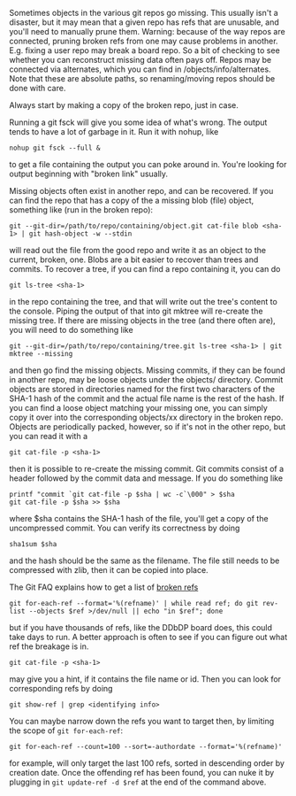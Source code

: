 Sometimes objects in the various git repos go missing. This usually isn't a disaster, but it may mean that a given repo has refs that are unusable, and you'll need to manually prune them. Warning: because of the way repos are connected, pruning broken refs from one may cause problems in another. E.g. fixing a user repo may break a board repo. So a bit of checking to see whether you can reconstruct missing data often pays off. Repos may be connected via alternates, which you can find in <repo>/objects/info/alternates. Note that these are absolute paths, so renaming/moving repos should be done with care.

Always start by making a copy of the broken repo, just in case.

Running a git fsck will give you some idea of what's wrong. The output tends to have a lot of garbage in it. Run it with nohup, like

    nohup git fsck --full & 

to get a file containing the output you can poke around in. You're looking for output beginning with "broken link" usually.

Missing objects often exist in another repo, and can be recovered. If you can find the repo that has a copy of the a missing blob (file) object, something like (run in the broken repo):

    git --git-dir=/path/to/repo/containing/object.git cat-file blob <sha-1> | git hash-object -w --stdin

will read out the file from the good repo and write it as an object to the current, broken, one. Blobs are a bit easier to recover than trees and commits. To recover a tree, if you can find a repo containing it, you can do 

    git ls-tree <sha-1>

in the repo containing the tree, and that will write out the tree's content to the console. Piping the output of that into git mktree will re-create the missing tree. If there are missing objects in the tree (and there often are), you will need to do something like

    git --git-dir=/path/to/repo/containing/tree.git ls-tree <sha-1> | git mktree --missing

and then go find the missing objects. Missing commits, if they can be found in another repo, may be loose objects under the objects/ directory. Commit objects are stored in directories named for the first two characters of the SHA-1 hash of the commit and the actual file name is the rest of the hash. If you can find a loose object matching your missing one, you can simply copy it over into the corresponding objects/xx directory in the broken repo. Objects are periodically packed, however, so if it's not in the other repo, but you can read it with a

    git cat-file -p <sha-1>

then it is possible to re-create the missing commit. Git commits consist of a header followed by the commit data and message. If you do something like 

    printf "commit `git cat-file -p $sha | wc -c`\000" > $sha
    git cat-file -p $sha >> $sha

where $sha contains the SHA-1 hash of the file, you'll get a copy of the uncompressed commit. You can verify its correctness by doing

    sha1sum $sha

and the hash should be the same as the filename. The file still needs to be compressed with zlib, then it can be copied into place.

The Git FAQ explains how to get a list of [broken refs](https://git.wiki.kernel.org/index.php/GitFaq#How_to_remove_all_broken_refs_from_a_repository.3F)

    git for-each-ref --format='%(refname)' | while read ref; do git rev-list --objects $ref >/dev/null || echo "in $ref"; done

but if you have thousands of refs, like the DDbDP board does, this could take days to run. A better approach is often to see if you can figure out what ref the breakage is in. 

    git cat-file -p <sha-1> 
  
may give you a hint, if it contains the file name or id. Then you can look for corresponding refs by doing

    git show-ref | grep <identifying info>

You can maybe narrow down the refs you want to target then, by limiting the scope of `git for-each-ref`:

    git for-each-ref --count=100 --sort=-authordate --format='%(refname)'
    
for example, will only target the last 100 refs, sorted in descending order by creation date. Once the offending ref has been found, you can nuke it by plugging in `git update-ref -d $ref` at the end of the command above.

